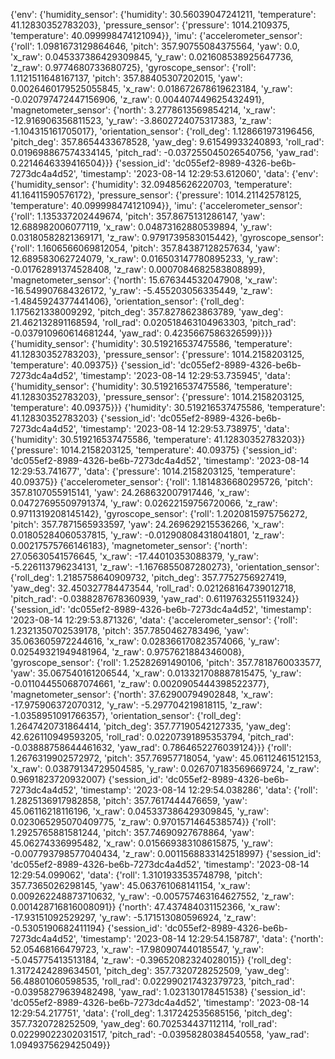 {'env': {'humidity_sensor': {'humidity': 30.56039047241211, 'temperature': 41.12830352783203}, 'pressure_sensor': {'pressure': 1014.2109375, 'temperature': 40.099998474121094}}, 'imu': {'accelerometer_sensor': {'roll': 1.0981673129864646, 'pitch': 357.90755084375564, 'yaw': 0.0, 'x_raw': 0.045337386429309845, 'y_raw': 0.021608538925647736, 'z_raw': 0.9774680733680725}, 'gyroscope_sensor': {'roll': 1.1121511648167137, 'pitch': 357.88405307202015, 'yaw': 0.0026460179525055845, 'x_raw': 0.018672678619623184, 'y_raw': -0.020797472447156906, 'z_raw': 0.004407449625432491}, 'magnetometer_sensor': {'north': 3.2778613569854214, 'x_raw': -12.916906356811523, 'y_raw': -3.8602724075317383, 'z_raw': -1.104315161705017}, 'orientation_sensor': {'roll_deg': 1.128661973196456, 'pitch_deg': 357.8654433678528, 'yaw_deg': 9.61549933240893, 'roll_rad': 0.019698867574334145, 'pitch_rad': -0.037255045026540756, 'yaw_rad': 0.2214646339416504}}}
{'session_id': 'dc055ef2-8989-4326-be6b-7273dc4a4d52', 'timestamp': '2023-08-14 12:29:53.612060', 'data': {'env': {'humidity_sensor': {'humidity': 32.09485626220703, 'temperature': 41.16411590576172}, 'pressure_sensor': {'pressure': 1014.21142578125, 'temperature': 40.099998474121094}}, 'imu': {'accelerometer_sensor': {'roll': 1.135337202449674, 'pitch': 357.8675131286147, 'yaw': 12.688982006077119, 'x_raw': 0.04873162880539894, 'y_raw': 0.03180582821369171, 'z_raw': 0.9791739583015442}, 'gyroscope_sensor': {'roll': 1.1606566069812054, 'pitch': 357.84387128257634, 'yaw': 12.689583062724079, 'x_raw': 0.016503147780895233, 'y_raw': -0.01762891374528408, 'z_raw': 0.0007084682583808899}, 'magnetometer_sensor': {'north': 15.676344532047908, 'x_raw': -16.549907684326172, 'y_raw': -5.455203056335449, 'z_raw': -1.4845924377441406}, 'orientation_sensor': {'roll_deg': 1.175621338009292, 'pitch_deg': 357.8278623863789, 'yaw_deg': 21.462132891168594, 'roll_rad': 0.020518463104963303, 'pitch_rad': -0.037910960614681244, 'yaw_rad': 0.4235667586326599}}}}
{'humidity_sensor': {'humidity': 30.519216537475586, 'temperature': 41.12830352783203}, 'pressure_sensor': {'pressure': 1014.2158203125, 'temperature': 40.09375}}
{'session_id': 'dc055ef2-8989-4326-be6b-7273dc4a4d52', 'timestamp': '2023-08-14 12:29:53.735945', 'data': {'humidity_sensor': {'humidity': 30.519216537475586, 'temperature': 41.12830352783203}, 'pressure_sensor': {'pressure': 1014.2158203125, 'temperature': 40.09375}}}
{'humidity': 30.519216537475586, 'temperature': 41.12830352783203}
{'session_id': 'dc055ef2-8989-4326-be6b-7273dc4a4d52', 'timestamp': '2023-08-14 12:29:53.738975', 'data': {'humidity': 30.519216537475586, 'temperature': 41.12830352783203}}
{'pressure': 1014.2158203125, 'temperature': 40.09375}
{'session_id': 'dc055ef2-8989-4326-be6b-7273dc4a4d52', 'timestamp': '2023-08-14 12:29:53.741677', 'data': {'pressure': 1014.2158203125, 'temperature': 40.09375}}
{'accelerometer_sensor': {'roll': 1.1814836680295726, 'pitch': 357.8107055915141, 'yaw': 24.268632007917446, 'x_raw': 0.04727695509791374, 'y_raw': 0.02622159756720066, 'z_raw': 0.9711319208145142}, 'gyroscope_sensor': {'roll': 1.2020815975756272, 'pitch': 357.7871565933597, 'yaw': 24.269629215536266, 'x_raw': 0.01805284060537815, 'y_raw': -0.012908084318041801, 'z_raw': 0.00217575766146183}, 'magnetometer_sensor': {'north': 27.05630541576645, 'x_raw': -17.44010353088379, 'y_raw': -5.226113796234131, 'z_raw': -1.1676855087280273}, 'orientation_sensor': {'roll_deg': 1.2185758640909732, 'pitch_deg': 357.7752756927419, 'yaw_deg': 32.450327784473544, 'roll_rad': 0.021268164739012718, 'pitch_rad': -0.0388287678360939, 'yaw_rad': 0.6119763255119324}}
{'session_id': 'dc055ef2-8989-4326-be6b-7273dc4a4d52', 'timestamp': '2023-08-14 12:29:53.871326', 'data': {'accelerometer_sensor': {'roll': 1.2321350702539178, 'pitch': 357.7850462783496, 'yaw': 35.063605972244616, 'x_raw': 0.028366170823574066, 'y_raw': 0.02549321949481964, 'z_raw': 0.9757621884346008}, 'gyroscope_sensor': {'roll': 1.25282691490106, 'pitch': 357.7818760033577, 'yaw': 35.067540161206544, 'x_raw': 0.013321708887815475, 'y_raw': -0.011044550687074661, 'z_raw': 0.0020905444398522377}, 'magnetometer_sensor': {'north': 37.62900794902848, 'x_raw': -17.975906372070312, 'y_raw': -5.297704219818115, 'z_raw': -1.0358951091766357}, 'orientation_sensor': {'roll_deg': 1.2647420731864414, 'pitch_deg': 357.77190542127335, 'yaw_deg': 42.626110949593205, 'roll_rad': 0.02207391895353794, 'pitch_rad': -0.03888758644461632, 'yaw_rad': 0.7864652276039124}}}
{'roll': 1.2676319902572972, 'pitch': 357.76957718054, 'yaw': 45.06112461512153, 'x_raw': 0.03879134729504585, 'y_raw': 0.026707183569669724, 'z_raw': 0.9691823720932007}
{'session_id': 'dc055ef2-8989-4326-be6b-7273dc4a4d52', 'timestamp': '2023-08-14 12:29:54.038286', 'data': {'roll': 1.2825136917982858, 'pitch': 357.7617444476659, 'yaw': 45.06116218116196, 'x_raw': 0.045337386429309845, 'y_raw': 0.023065295070409775, 'z_raw': 0.9701571464538574}}
{'roll': 1.2925765881581244, 'pitch': 357.74690927678864, 'yaw': 45.06274336995482, 'x_raw': 0.015669383108615875, 'y_raw': -0.007793798577040434, 'z_raw': 0.0011568833142518997}
{'session_id': 'dc055ef2-8989-4326-be6b-7273dc4a4d52', 'timestamp': '2023-08-14 12:29:54.099062', 'data': {'roll': 1.3101933535748798, 'pitch': 357.7365026298145, 'yaw': 45.063761068141154, 'x_raw': 0.009262248873710632, 'y_raw': -0.005757463164627552, 'z_raw': 0.001428716816008091}}
{'north': 47.437484031152366, 'x_raw': -17.93151092529297, 'y_raw': -5.171513080596924, 'z_raw': -0.5305190682411194}
{'session_id': 'dc055ef2-8989-4326-be6b-7273dc4a4d52', 'timestamp': '2023-08-14 12:29:54.158787', 'data': {'north': 52.05468166479723, 'x_raw': -17.980907440185547, 'y_raw': -5.045775413513184, 'z_raw': -0.39652082324028015}}
{'roll_deg': 1.3172424289634501, 'pitch_deg': 357.7320728252509, 'yaw_deg': 56.48801060598535, 'roll_rad': 0.022990217432379723, 'pitch_rad': -0.03958279639482498, 'yaw_rad': 1.023130178451538}
{'session_id': 'dc055ef2-8989-4326-be6b-7273dc4a4d52', 'timestamp': '2023-08-14 12:29:54.217751', 'data': {'roll_deg': 1.317242535685156, 'pitch_deg': 357.7320728252509, 'yaw_deg': 60.702534437112114, 'roll_rad': 0.02299022302031517, 'pitch_rad': -0.03958280384540558, 'yaw_rad': 1.0949375629425049}}

